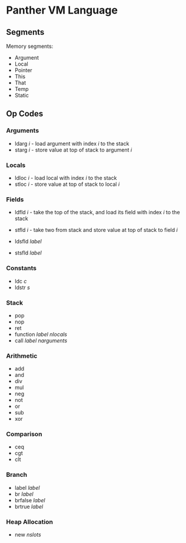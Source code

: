 ﻿# Panther VM Language

## Segments

Memory segments:

* Argument
* Local
* Pointer
* This
* That
* Temp
* Static

## Op Codes

### Arguments

* ldarg _i_ - load argument with index _i_ to the stack
* starg _i_ - store value at top of stack to argument _i_

### Locals

* ldloc _i_ - load local with index _i_ to the stack
* stloc _i_ - store value at top of stack to local _i_

### Fields

* ldfld _i_ - take the top of the stack, and load its field with index _i_ to the stack
* stfld _i_ - take two from stack and store value at top of stack to field _i_

* ldsfld _label_
* stsfld _label_

### Constants

* ldc _c_
* ldstr _s_

### Stack

* pop
* nop
* ret
* function _label_ _nlocals_
* call _label_ _narguments_

### Arithmetic

* add
* and
* div
* mul
* neg
* not
* or
* sub
* xor

### Comparison

* ceq
* cgt
* clt

### Branch

* label _label_
* br _label_
* brfalse _label_
* brtrue _label_

### Heap Allocation

* new _nslots_